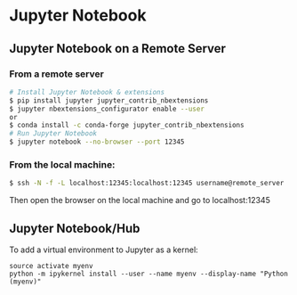 # Jupyter Notebook

## Jupyter Notebook on a Remote Server

### From a remote server
```bash
# Install Jupyter Notebook & extensions
$ pip install jupyter jupyter_contrib_nbextensions
$ jupyter nbextensions_configurator enable --user
or
$ conda install -c conda-forge jupyter_contrib_nbextensions
# Run Jupyter Notebook
$ jupyter notebook --no-browser --port 12345
```

### From the local machine:
```bash
$ ssh -N -f -L localhost:12345:localhost:12345 username@remote_server
```
Then open the browser on the local machine and go to localhost:12345

## Jupyter Notebook/Hub
To add a virtual environment to Jupyter as a kernel:
```
source activate myenv
python -m ipykernel install --user --name myenv --display-name "Python (myenv)"
```
